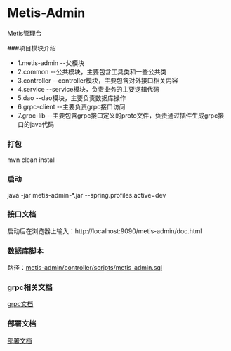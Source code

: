 # Metis-Admin

Metis管理台

###项目模块介绍
+ 1.metis-admin --父模块
+ 2.common --公共模块，主要包含工具类和一些公共类
+ 3.controller --controller模块，主要包含对外接口相关内容
+ 4.service --service模块，负责业务的主要逻辑代码
+ 5.dao --dao模块，主要负责数据库操作
+ 6.grpc-client --主要负责grpc接口访问
+ 7.grpc-lib --主要包含grpc接口定义的proto文件，负责通过插件生成grpc接口的java代码

### 打包
mvn clean install

### 启动
java -jar metis-admin-*.jar --spring.profiles.active=dev

### 接口文档
启动后在浏览器上输入：http://localhost:9090/metis-admin/doc.html

### 数据库脚本
路径：[metis-admin/controller/scripts/metis_admin.sql](./controller/scripts/metis_admin.sql)

### grpc相关文档
[grpc文档](./grpc-lib/README.MD)

### 部署文档
[部署文档](./部署文档.MD)